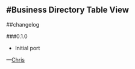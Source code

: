 #Business Directory Table View
---
##changelog
  
###0.1.0

* Initial port 

—[Chris](mailto:chris@webkite.com)